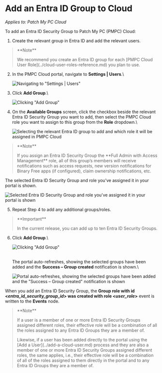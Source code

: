 # Add an Entra ID Group to Cloud

_Applies to: Patch My PC Cloud_

To add an Entra ID Security Group to Patch My PC (PMPC) Cloud:

1. Create the relevant group in Entra ID and add the relevant users.

> \*\*Note\*\*
>
> We recommend you create an Entra ID group for each \[PMPC Cloud User Role]\(../cloud-user-roles-reference.md) you plan to use.

2.  In the PMPC Cloud portal, navigate to **Settings | Users**.\\

    ![Navigating to "Settings | Users"](../../../../_images/image-\(2239\).png)
3.  Click **Add Group**.\\

    ![Clicking "Add Group"](../../../../_images/image-\(2240\).png)
4.  On the **Available Groups** screen, click the checkbox beside the relevant Entra ID Security Group you want to add, then select the PMPC Cloud role you want to assign to this group from the **Role** dropdown.\\

    ![Selecting the relevant Entra ID group to add and which role it will be assigned in PMPC Cloud](../../../../_images/image-\(2241\).png)

> \*\*Note\*\*
>
> If you assign an Entra ID Security Group the \*\*Full Admin with Access Management\*\* role, all of this group’s members will receive notifications such as access requests, new version notifications for Binary Free apps (if configured), claim ownership notifications, etc.

The selected Entra ID Security Group and role you’ve assigned it in your portal is shown.

![Selected Entra ID Security Group and role you've assigned it in your portal is shown](../../../../_images/image-\(2242\).png)

5. Repeat Step 4 to add any additional groups/roles.

> \*\*Important\*\*
>
> In the current release, you can add up to ten Entra ID Security Groups.

6.  Click **Add Group**.\\

    ![Clicking "Add Group"](../../../../_images/image-\(2243\).png)

    \
    The portal auto-refreshes, showing the selected groups have been added and the **Success – Group created** notification is shown.\\

    ![Portal auto-refreshes, showing the selected groups have been added and the "Success – Group created" notification is shown](../../../../_images/image-\(2244\).png)

When you add an Entra ID Security Group, the **Group role with id <**_**entra\_id\_security\_group\_id**_**> was created with role <**_**user\_role**_**>** event is written to the **Events** node.

> \*\*Note\*\*
>
> If a user is a member of one or more Entra ID Security Groups assigned different roles, their effective role will be a combination of all the roles assigned to any Entra ID Groups they are a member of.
>
> Likewise, if a user has been added directly to the portal using the \[Add a User]\(../add-a-cloud-user.md) process and they are also a member of one or more Entra ID Security Groups assigned different roles, the same applies, i.e., their effective role will be a combination of all of the roles assigned to them directly in the portal and to any Entra ID Groups they are a member of.

